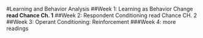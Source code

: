#Learning and Behavior Analysis
##Week 1: Learning as Behavior Change
**read Chance Ch. 1**
##Week 2: Respondent Conditioning
read Chance CH. 2
##Week 3: Operant Conditioning: Reinforcement
###Week 4: more readings